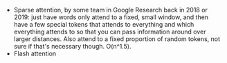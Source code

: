 - Sparse attention, by some team in Google Research back in 2018 or 2019: just have words only attend to a fixed, small window, and then have a few special tokens that attends to everything and which everything attends to so that you can pass information around over larger distances. Also attend to a fixed proportion of random tokens, not sure if that's necessary though. O(n^1.5).
- Flash attention